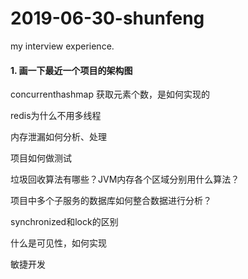 # 2019-06-30-shunfeng
my interview experience.

#### 1. 画一下最近一个项目的架构图

concurrenthashmap 获取元素个数，是如何实现的

redis为什么不用多线程

内存泄漏如何分析、处理

项目如何做测试

垃圾回收算法有哪些？JVM内存各个区域分别用什么算法？

项目中多个子服务的数据库如何整合数据进行分析？

synchronized和lock的区别

什么是可见性，如何实现

敏捷开发
